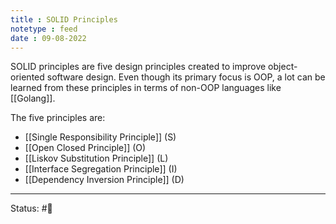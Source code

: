 ```yaml
---
title : SOLID Principles
notetype : feed
date : 09-08-2022
---
```


SOLID principles are five design principles created to improve object-oriented software design. Even though its primary focus is OOP, a lot can be learned from these principles in terms of non-OOP languages like [[Golang]].

The five principles are:
- [[Single Responsibility Principle]] (S)
- [[Open Closed Principle]] (O)
- [[Liskov Substitution Principle]] (L)
- [[Interface Segregation Principle]] (I)
- [[Dependency Inversion Principle]] (D)


-----

Status: #🌱 

